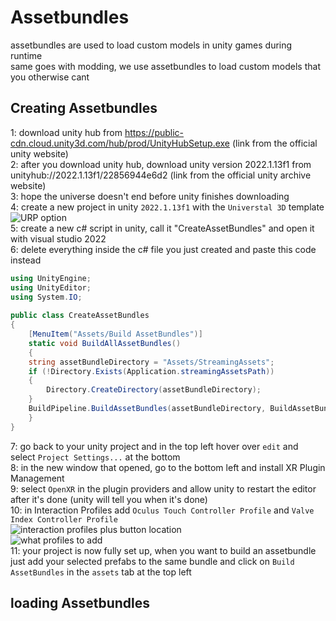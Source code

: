 # Assetbundles
assetbundles are used to load custom models in unity games during runtime <br />
same goes with modding, we use assetbundles to load custom models that you otherwise cant

## Creating Assetbundles

1: download unity hub from https://public-cdn.cloud.unity3d.com/hub/prod/UnityHubSetup.exe (link from the official unity website) <br />
2: after you download unity hub, download unity version 2022.1.13f1 from unityhub://2022.1.13f1/22856944e6d2 (link from the official unity archive website) <br />
3: hope the universe doesn't end before unity finishes downloading <br />
4: create a new project in unity `2022.1.13f1` with the `Universtal 3D` template <br />
![URP option](https://imgur.com/rzWlMkS.png) <br />
5: create a new c# script in unity, call it "CreateAssetBundles" and open it with visual studio 2022 <br />
6: delete everything inside the c# file you just created and paste this code instead <br />
```cs
using UnityEngine;
using UnityEditor;
using System.IO;
 
public class CreateAssetBundles
{
    [MenuItem("Assets/Build AssetBundles")]
    static void BuildAllAssetBundles()
    {
    string assetBundleDirectory = "Assets/StreamingAssets";
    if (!Directory.Exists(Application.streamingAssetsPath))
    {
        Directory.CreateDirectory(assetBundleDirectory);
    }
    BuildPipeline.BuildAssetBundles(assetBundleDirectory, BuildAssetBundleOptions.None, EditorUserBuildSettings.activeBuildTarget);
    }
}
```
7: go back to your unity project and in the top left hover over `edit` and select `Project Settings...` at the bottom <br />
8: in the new window that opened, go to the bottom left and install XR Plugin Management <br />
9: select `OpenXR` in the plugin providers and allow unity to restart the editor after it's done (unity will tell you when it's done) <br />
10: in Interaction Profiles add `Oculus Touch Controller Profile` and `Valve Index Controller Profile` <br />
![interaction profiles plus button location](https://imgur.com/dBjauSy.png) <br />
![what profiles to add](https://imgur.com/YYGPIgH.png) <br />
11: your project is now fully set up, when you want to build an assetbundle just add your selected prefabs to the same bundle and click on `Build AssetBundles` in the `assets` tab at the top left <br />


## loading Assetbundles
